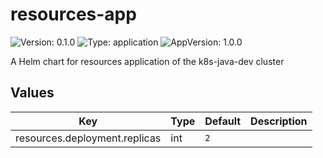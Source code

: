# resources-app

![Version: 0.1.0](https://img.shields.io/badge/Version-0.1.0-informational?style=flat-square) ![Type: application](https://img.shields.io/badge/Type-application-informational?style=flat-square) ![AppVersion: 1.0.0](https://img.shields.io/badge/AppVersion-1.0.0-informational?style=flat-square)

A Helm chart for resources application of the k8s-java-dev cluster

## Values

| Key | Type | Default | Description |
|-----|------|---------|-------------|
| resources.deployment.replicas | int | `2` |  |

